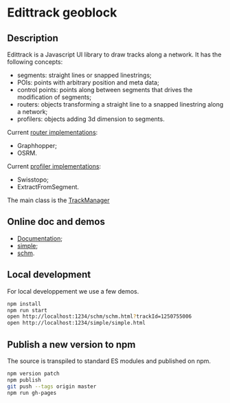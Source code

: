 # Edittrack geoblock

## Description

Edittrack is a Javascript UI library to draw tracks along a network.
It has the following concepts:

- segments: straight lines or snapped linestrings;
- POIs: points with arbitrary position and meta data;
- control points: points along between segments that drives the modification of segments;
- routers: objects transforming a straight line to a snapped linestring along a network;
- profilers: objects adding 3d dimension to segments.

Current [router implementations](https://geoblocks.github.io/edittrack/api/modules/router.html):

- Graphhopper;
- OSRM.

Current [profiler implementations](https://geoblocks.github.io/edittrack/api/modules/profiler.html):

- Swisstopo;
- ExtractFromSegment.

The main class is the [TrackManager](https://geoblocks.github.io/edittrack/api/classes/interaction_TrackManager.default.html)

## Online doc and demos

- [Documentation](https://geoblocks.github.io/edittrack/api/);
- [simple](https://geoblocks.github.io/edittrack/simple.html);
- [schm](https://geoblocks.github.io/edittrack/schm.html).

## Local development

For local developpement we use a few demos.

```bash
npm install
npm run start
open http://localhost:1234/schm/schm.html?trackId=1250755006
open http://localhost:1234/simple/simple.html
```

## Publish a new version to npm

The source is transpiled to standard ES modules and published on npm.

```bash
npm version patch
npm publish
git push --tags origin master
npm run gh-pages
```
